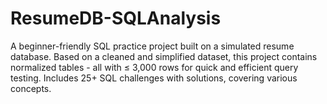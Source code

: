 # ResumeDB-SQLAnalysis
A beginner-friendly SQL practice project built on a simulated resume database. Based on a cleaned and simplified dataset, this project contains normalized tables - all with ≤ 3,000 rows for quick and efficient query testing. Includes 25+ SQL challenges with solutions, covering various concepts.
